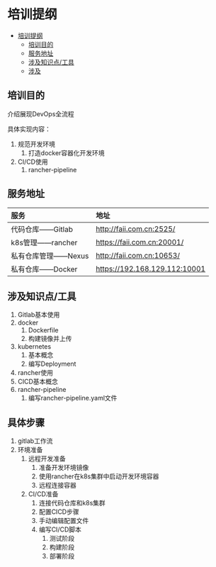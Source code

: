 # 培训提纲

- [培训提纲](#培训提纲)
  - [培训目的](#培训目的)
  - [服务地址](#服务地址)
  - [涉及知识点/工具](#涉及知识点工具)
  - [涉及](#涉及)

## 培训目的

介绍展现DevOps全流程

具体实现内容：

1. 规范开发环境
   1. 打造docker容器化开发环境
2. CI/CD使用
   1. rancher-pipeline

## 服务地址

| 服务                | 地址                            |
| :------------------ | :------------------------------ |
| 代码仓库——Gitlab    | <http://faii.com.cn:2525/>      |
| k8s管理——rancher    | <https://faii.com.cn:20001/>    |
| 私有仓库管理——Nexus | <http://faii.com.cn:10653/>     |
| 私有仓库——Docker    | <https://192.168.129.112:10001> |

## 涉及知识点/工具

1. Gitlab基本使用
2. docker
   1. Dockerfile
   2. 构建镜像并上传
3. kubernetes
   1. 基本概念
   2. 编写Deployment
4. rancher使用
5. CICD基本概念
6. rancher-pipeline
   1. 编写rancher-pipeline.yaml文件

## 具体步骤

1. gitlab工作流
2. 环境准备
   1. 远程开发准备
      1. 准备开发环境镜像
      2. 使用rancher在k8s集群中启动开发环境容器
      3. 远程连接容器
   2. CI/CD准备
      1. 连接代码仓库和k8s集群
      2. 配置CICD步骤
      3. 手动编辑配置文件
      4. 编写CI/CD脚本
         1. 测试阶段
         2. 构建阶段
         3. 部署阶段
